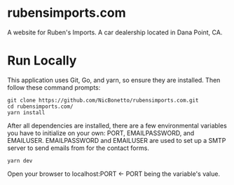 # rubensimports.com
A website for Ruben's Imports. A car dealership located in Dana Point, CA.

# Run Locally
This application uses Git, Go, and yarn, so ensure they are installed. Then follow these command prompts:

```
git clone https://github.com/NicBonetto/rubensimports.com.git
cd rubensimports.com/
yarn install
```
After all dependencies are installed, there are a few environmental variables you have to initialize on your own: PORT, EMAILPASSWORD, and EMAILUSER. EMAILPASSWORD and EMAILUSER are used to set up a SMTP server to send emails from for the contact forms.

```
yarn dev
```

Open your browser to localhost:PORT <- PORT being the variable's value.
